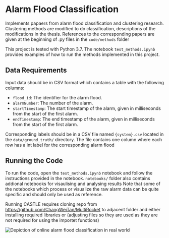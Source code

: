 # Alarm Flood Classification

<link to thesis>

Implements papaers from alarm flood classification and clustering research. Clustering methods are modified to do classification, descriptions of the modifications in the thesis. References to the corresponding papers are given at the beginning of .py files in the `code/methods` folder

This project is tested with Python 3.7. The notebook `test_methods.ipynb` provides examples of how to run the methods implemented in this project.

## Data Requirements

Input data should be in CSV format which contains a table with the following columns:

- `flood_id`: The identifier for the alarm flood.
- `alarmNumber`: The number of the alarm.
- `startTimestamp`: The start timestamp of the alarm, given in milliseconds from the start of the first alarm.
- `endTimestamp`: The end timestamp of the alarm, given in milliseconds from the start of the first alarm.

Corresponding labels should be in a CSV file named `{system}.csv` located in the `data/ground_truth/` directory.
The file contains one column where each row has a int label for the corresponding alarm flood

## Running the Code

To run the code, open the `test_methods.ipynb` notebook and follow the instructions provided in the notebook.
`notebooks/` folder also contains addional notebooks for visaulising and analysing results
Note that some of the notebooks which process or visualize the raw alarm data can be quite specific and should only be used as reference.

Running CASTLE requires cloning repo from https://github.com/ChangWeiTan/MultiRocket to adjacent folder and either installing required libraries or (adjusting files so they are used as they are not required for using the importet functions)

![Depiction of online alarm flood classification in real world](images/DALL·E_alarm_flood_scene.png)
